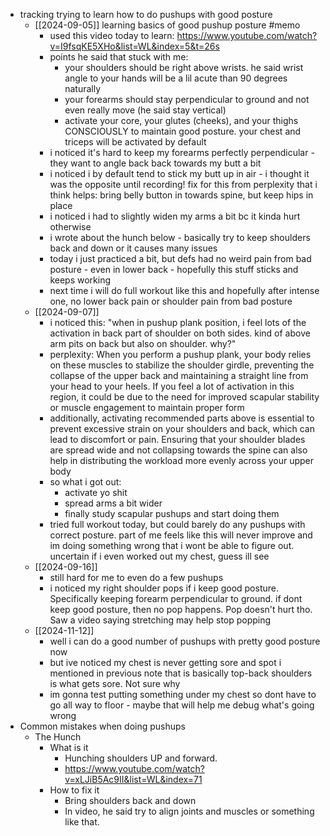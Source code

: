   * tracking trying to learn how to do pushups with good posture
    * [[2024-09-05]] learning basics of good pushup posture #memo
      * used this video today to learn: https://www.youtube.com/watch?v=I9fsqKE5XHo&list=WL&index=5&t=26s
      * points he said that stuck with me:
        * your shoulders should be right above wrists. he said wrist angle to your hands will be a lil acute than 90 degrees naturally
        * your forearms should stay perpendicular to ground and not even really move (he said stay vertical)
        * activate your core, your glutes (cheeks), and your thighs CONSCIOUSLY to maintain good posture. your chest and triceps will be activated by default
      * i noticed it's hard to keep my forearms perfectly perpendicular - they want to angle back back towards my butt a bit
      * i noticed i by default tend to stick my butt up in air - i thought it was the opposite until recording! fix for this from perplexity that i think helps: bring belly button in towards spine, but keep hips in place
      * i noticed i had to slightly widen my arms a bit bc it kinda hurt otherwise
      * i wrote about the hunch below - basically try to keep shoulders back and down or it causes many issues
      * today i just practiced a bit, but defs had no weird pain from bad posture - even in lower back - hopefully this stuff sticks and keeps working
      * next time i will do full workout like this and hopefully after intense one, no lower back pain or shoulder pain from bad posture
    * [[2024-09-07]]
      * i noticed this: "when in pushup plank position, i feel lots of the activation in back part of shoulder on both sides. kind of above arm pits on back but also on shoulder. why?"
      * perplexity: When you perform a pushup plank, your body relies on these muscles to stabilize the shoulder girdle, preventing the collapse of the upper back and maintaining a straight line from your head to your heels. If you feel a lot of activation in this region, it could be due to the need for improved scapular stability or muscle engagement to maintain proper form
      * additionally, activating recommended parts above is essential to prevent excessive strain on your shoulders and back, which can lead to discomfort or pain. Ensuring that your shoulder blades are spread wide and not collapsing towards the spine can also help in distributing the workload more evenly across your upper body
      * so what i got out:
        * activate yo shit
        * spread arms a bit wider
        * finally study scapular pushups and start doing them
      * tried full workout today, but could barely do any pushups with correct posture. part of me feels like this will never improve and im doing something wrong that i wont be able to figure out. uncertain if i even worked out my chest, guess ill see
    * [[2024-09-16]]
      * still hard for me to even do a few pushups
      * i noticed my right shoulder pops if i keep good posture. Specifically keeping forearm perpendicular to ground. if dont keep good posture, then no pop happens. Pop doesn't hurt tho. Saw a video saying stretching may help stop popping
    * [[2024-11-12]]
      * well i can do a good number of pushups with pretty good posture now
      * but ive noticed my chest is never getting sore and spot i mentioned in previous note that is basically top-back shoulders is what gets sore. Not sure why
      * im gonna test putting something under my chest so dont have to go all way to floor - maybe that will help me debug what's going wrong
  * Common mistakes when doing pushups
    * The Hunch
      * What is it
        * Hunching shoulders UP and forward. 
        * https://www.youtube.com/watch?v=xLJiB5Ac9II&list=WL&index=71
      * How to fix it
        * Bring shoulders back and down
        * In video, he said try to align joints and muscles or something like that.